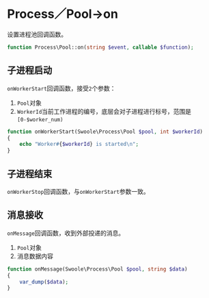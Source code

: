 # Process／Pool->on

设置进程池回调函数。
```php
function Process\Pool::on(string $event, callable $function);
```

子进程启动
----
`onWorkerStart`回调函数，接受`2`个参数：

1. `Pool`对象
2. `WorkerId`当前工作进程的编号，底层会对子进程进行标号，范围是`[0-$worker_num)`

```php
function onWorkerStart(Swoole\Process\Pool $pool, int $workerId)
{
	echo "Worker#{$workerId} is started\n";
}
```

子进程结束
----
`onWorkerStop`回调函数，与`onWorkerStart`参数一致。


消息接收
----
`onMessage`回调函数，收到外部投递的消息。

1. `Pool`对象
2. 消息数据内容

```php
function onMessage(Swoole\Process\Pool $pool, string $data)
{
	var_dump($data);
}
```